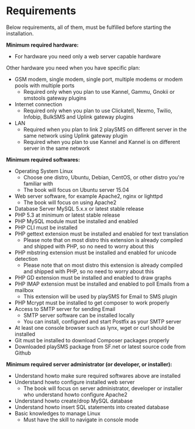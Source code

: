# Requirements

Below requirements, all of them, must be fulfilled before starting the installation.

**Minimum required hardware:**

* For hardware you need only a web server capable hardware

Other hardware you need when you have specific plan:

* GSM modem, single modem, single port, multiple modems or modem pools with multiple ports
	* Required only when you plan to use Kannel, Gammu, Gnokii or smstools gateway plugins
* Internet connection
	* Required only when you plan to use Clickatell, Nexmo, Twilio, Infobip, BulkSMS and Uplink gateway plugins
* LAN
	* Required when you plan to link 2 playSMS on different server in the same network using Uplink gateway plugin
	* Required when you plan to use Kannel and Kannel is on different server in the same network

**Minimum required softwares:**

* Operating System Linux
	* Choose one distro, Ubuntu, Debian, CentOS, or other distro you're familiar with
	* The book will focus on Ubuntu server 15.04
* Web server software, for example Apache2, nginx or lighttpd
	* The book will focus on using Apache2
* Database Server MySQL 5.x.x or latest stable release
* PHP 5.3 at minimum or latest stable release
* PHP MySQL module must be installed and enabled
* PHP CLI must be installed
* PHP gettext extension must be installed and enabled for text translation
	* Please note that on most distro this extension is already compiled and shipped with PHP, so no need to worry about this
* PHP mbstring extension must be installed and enabled for unicode detection
	* Please note that on most distro this extension is already compiled and shipped with PHP, so no need to worry about this
* PHP GD extension must be installed and enabled to draw graphs
* PHP IMAP extension must be installed and enabled to poll Emails from a mailbox
	* This extension will be used by playSMS for Email to SMS plugin
* PHP Mcrypt must be installed to get composer to work properly
* Access to SMTP server for sending Email
	* SMTP server software can be installed locally
	* You can install, configured and start Postfix as your SMTP server
* At least one console browser such as lynx, wget or curl should be installed
* Git must be installed to download Composer packages properly
* Downloaded playSMS package from SF.net or latest source code from Github

**Minimum required server administrator (or developer, or installer):**

* Understand howto make sure required softwares above are installed
* Understand howto configure installed web server
	* The book will focus on server administrator, developer or installer who understand howto configure Apache2
* Understand howto create/drop MySQL database
* Understand howto insert SQL statements into created database
* Basic knowledges to manage Linux
	* Must have the skill to navigate in console mode
